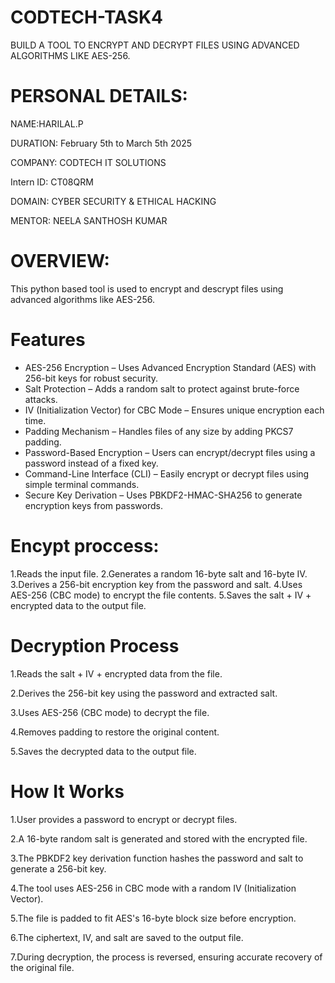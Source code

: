 # CODTECH-TASK4
BUILD A TOOL TO ENCRYPT AND
DECRYPT FILES USING ADVANCED
ALGORITHMS LIKE AES-256.
# PERSONAL DETAILS:
NAME:HARILAL.P

DURATION: February 5th to March 5th 2025

COMPANY: CODTECH IT SOLUTIONS

Intern ID: CT08QRM

DOMAIN: CYBER SECURITY & ETHICAL HACKING

MENTOR: NEELA SANTHOSH KUMAR
# OVERVIEW:
This python based tool is used to encrypt and descrypt files using advanced algorithms like AES-256.

# Features
* AES-256 Encryption – Uses Advanced Encryption Standard (AES) with 256-bit keys for robust security.
* Salt Protection – Adds a random salt to protect against brute-force attacks.
* IV (Initialization Vector) for CBC Mode – Ensures unique encryption each time.
* Padding Mechanism – Handles files of any size by adding PKCS7 padding.
* Password-Based Encryption – Users can encrypt/decrypt files using a password instead of a fixed key.
* Command-Line Interface (CLI) – Easily encrypt or decrypt files using simple terminal commands.
* Secure Key Derivation – Uses PBKDF2-HMAC-SHA256 to generate encryption keys from passwords.

# Encypt proccess:
1.Reads the input file.
2.Generates a random 16-byte salt and 16-byte IV.
3.Derives a 256-bit encryption key from the password and salt.
4.Uses AES-256 (CBC mode) to encrypt the file contents.
5.Saves the salt + IV + encrypted data to the output file.

# Decryption Process
1.Reads the salt + IV + encrypted data from the file.

2.Derives the 256-bit key using the password and extracted salt.

3.Uses AES-256 (CBC mode) to decrypt the file.

4.Removes padding to restore the original content.

5.Saves the decrypted data to the output file.

# How It Works
1.User provides a password to encrypt or decrypt files.

2.A 16-byte random salt is generated and stored with the encrypted file.

3.The PBKDF2 key derivation function hashes the password and salt to generate a 256-bit key.

4.The tool uses AES-256 in CBC mode with a random IV (Initialization Vector).

5.The file is padded to fit AES's 16-byte block size before encryption.

6.The ciphertext, IV, and salt are saved to the output file.

7.During decryption, the process is reversed, ensuring accurate recovery of the original file.



